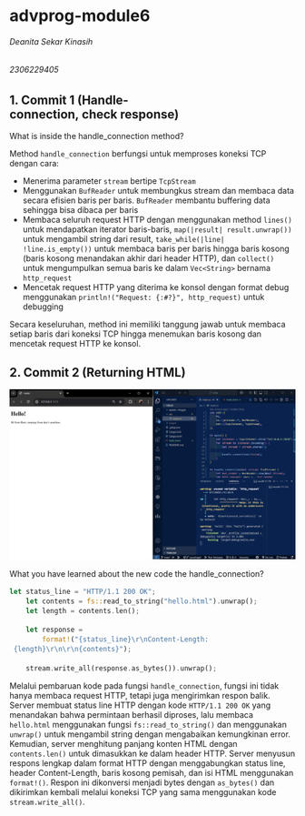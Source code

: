 # advprog-module6
###### Deanita Sekar Kinasih
###### 2306229405

## 1. Commit 1 (Handle-connection, check response)
What is inside the handle_connection method?

Method `handle_connection` berfungsi untuk memproses koneksi TCP dengan cara:

- Menerima parameter `stream` bertipe `TcpStream`
- Menggunakan `BufReader` untuk membungkus stream dan membaca data secara efisien baris per baris. `BufReader` membantu buffering data sehingga bisa dibaca per baris
- Membaca seluruh request HTTP dengan menggunakan method `lines()` untuk mendapatkan iterator baris-baris, `map(|result| result.unwrap())` untuk mengambil string dari result, `take_while(|line| !line.is_empty())` untuk membaca baris per baris hingga baris kosong (baris kosong menandakan akhir dari header HTTP), dan `collect()` untuk mengumpulkan semua baris ke dalam `Vec<String>` bernama `http_request`
- Mencetak request HTTP yang diterima ke konsol dengan format debug menggunakan `println!("Request: {:#?}", http_request)` untuk debugging

Secara keseluruhan, method ini memiliki tanggung jawab untuk membaca setiap baris dari koneksi TCP hingga menemukan baris kosong dan mencetak request HTTP ke konsol.

## 2. Commit 2 (Returning HTML)
![Commit 2 screen capture](/assets/images/commit2.png)

What you have learned about the new code the handle_connection?

```rust
let status_line = "HTTP/1.1 200 OK"; 
    let contents = fs::read_to_string("hello.html").unwrap(); 
    let length = contents.len(); 
  
    let response = 
        format!("{status_line}\r\nContent-Length: 
 {length}\r\n\r\n{contents}"); 
  
    stream.write_all(response.as_bytes()).unwrap();
```

Melalui pembaruan kode pada fungsi `handle_connection`, fungsi ini tidak hanya membaca request HTTP, tetapi juga mengirimkan respon balik. Server membuat status line HTTP dengan kode `HTTP/1.1 200 OK` yang menandakan bahwa permintaan berhasil diproses, lalu membaca `hello.html` menggunakan fungsi `fs::read_to_string()` dan menggunakan `unwrap()` untuk mengambil string dengan mengabaikan kemungkinan error. Kemudian, server menghitung panjang konten HTML dengan `contents.len()` untuk dimasukkan ke dalam header HTTP. Server menyusun respons lengkap dalam format HTTP dengan menggabungkan status line, header Content-Length, baris kosong pemisah, dan isi HTML menggunakan `format!()`. Respon ini dikonversi menjadi bytes dengan `as_bytes()` dan dikirimkan kembali melalui koneksi TCP yang sama menggunakan kode `stream.write_all()`.
